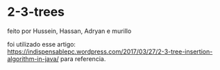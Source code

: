 # 2-3-trees

feito por Hussein, Hassan, Adryan e murillo

foi utilizado esse artigo: https://indispensablepc.wordpress.com/2017/03/27/2-3-tree-insertion-algorithm-in-java/
para referencia.

